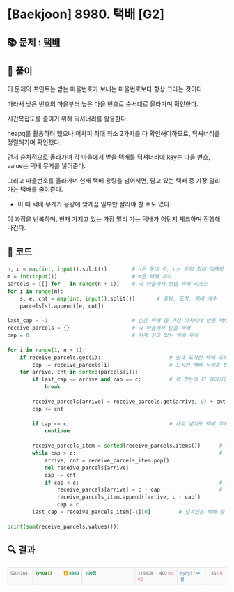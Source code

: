 # [Baekjoon] 8980. 택배 [G2]

## 📚 문제 : [택배](https://www.acmicpc.net/problem/8980)

## 📖 풀이

이 문제의 포인트는 받는 마을번호가 보내는 마을번호보다 항상 크다는 것이다.

따라서 낮은 번호의 마을부터 높은 마을 번호로 순서대로 올라가며 확인한다.

시간복잡도를 줄이기 위해 딕셔너리를 활용한다.

heapq를 활용하려 했으나 어차피 최대 최소 2가지를 다 확인해야하므로, 딕셔너리를 정렬해가며 확인했다.



먼저 순차적으로 올라가며 각 마을에서 받을 택배를 딕셔너리에 key는 마을 번호, value는 택배 무게를 넣어준다.

그리고 마을번호를 올라가며 현재 택배 용량을 넘어서면, 담고 있는 택배 중 가장 멀리 가는 택배를 줄여준다.

- 이 때 택배 무게가 용량에 맞게끔 일부만 잘라야 할 수도 있다.

이 과정을 반복하며, 현재 가지고 있는 가장 멀리 가는 택배가 어딘지 체크하며 진행해 나간다.



## 📒 코드

```python
n, c = map(int, input().split())        # n은 동네 수, c는 트럭 최대 적재량
m = int(input())                        # m은 택배 개수
parcels = [[] for _ in range(n + 1)]    # 각 마을에서 보낼 택배 리스트
for i in range(m):
    s, e, cnt = map(int, input().split())       # 출발, 도착, 택배 개수
    parcels[s].append([e, cnt])

last_cap = -1                           # 싣은 택배 중 가장 마지막에 받을 택배
receive_parcels = {}                    # 각 마을에서 받을 택배
cap = 0                                 # 현재 싣고 있는 택배 무게

for i in range(1, n + 1):
    if receive_parcels.get(i):                      # 현재 도착한 택배 조회
        cap -= receive_parcels[i]                   # 도착한 택배 무게를 뺀다.
    for arrive, cnt in sorted(parcels[i]):
        if last_cap <= arrive and cap == c:         # 꽉 찼는데 더 멀리가야하는 경우 종료
            break

        receive_parcels[arrive] = receive_parcels.get(arrive, 0) + cnt
        cap += cnt

        if cap <= c:                                # 새로 넣어도 택배 무게를 넘치지 않는다.
            continue

        receive_parcels_item = sorted(receive_parcels.items())      # 택배 정렬
        while cap > c:                                              # 택배가 더 적어질 때까지 멀리 갈 택배 제거
            arrive, cnt = receive_parcels_item.pop()
            del receive_parcels[arrive]
            cap -= cnt
            if cap < c:                                             # 택배가 더 적어진 경우
                receive_parcels[arrive] = c - cap                   # 택배 무게만큼 다시 채워준다.
                receive_parcels_item.append([arrive, c - cap])
                cap = c
        last_cap = receive_parcels_item[-1][0]         # 담겨있는 택배 중 가장 멀리 갈 택배 마을 번호를 담는다.

print(sum(receive_parcels.values()))
```

## 🔍 결과

![image-20221124110035139](README.assets/image-20221124110035139.png)